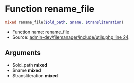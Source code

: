 Function rename_file
===========================





```php
mixed rename_file($old_path, $name, $transliteration)
```

* Function name: rename_file
* Source: [admin-dev/filemanager/include/utils.php line 24](https://github.com/PrestaShop/PrestaShop/blob/1.6.0.9/admin-dev/filemanager/include/utils.php#L24).

Arguments
---------

* $old_path **mixed**
* $name **mixed**
* $transliteration **mixed**

